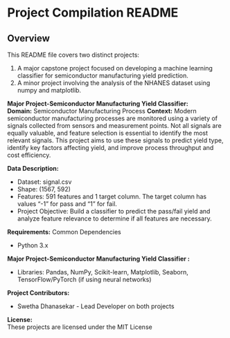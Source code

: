 # Project Compilation README

## Overview
This README file covers two distinct projects:
 1. A major capstone project focused on developing a machine learning classifier for semiconductor manufacturing yield prediction.
 2. A minor project involving the analysis of the NHANES dataset using numpy and matplotlib.

**Major Project-Semiconductor Manufacturing Yield Classifier:** \
**Domain:** Semiconductor Manufacturing Process
**Context:** Modern semiconductor manufacturing processes are monitored using a variety of signals collected from sensors and measurement points. Not all signals are equally valuable, and feature selection is essential to identify the most relevant signals. This project aims to use these signals to predict yield type, identify key factors affecting yield, and improve process throughput and cost efficiency.

**Data Description:**
  * Dataset: signal.csv
  * Shape: (1567, 592)
  * Features: 591 features and 1 target column. The target column has values “-1” for pass and “1” for fail.
  * Project Objective: Build a classifier to predict the pass/fail yield and analyze feature relevance to determine if all features are necessary. 

**Requirements:**
Common Dependencies
  * Python 3.x

**Major Project-Semiconductor Manufacturing Yield Classifier :**
  * Libraries: Pandas, NumPy, Scikit-learn, Matplotlib, Seaborn, TensorFlow/PyTorch (if using neural networks) 
    
**Project Contributors:**
  * Swetha Dhanasekar - Lead Developer on both projects

**License:** \
These projects are licensed under the MIT License  
